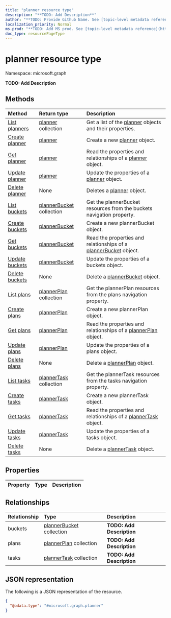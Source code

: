 ```yaml
---
title: "planner resource type"
description: "**TODO: Add Description**"
author: "**TODO: Provide Github Name. See [topic-level metadata reference](https://msgo.azurewebsites.net/add/document/guidelines/metadata.html#topic-level-metadata)**"
localization_priority: Normal
ms.prod: "**TODO: Add MS prod. See [topic-level metadata reference](https://msgo.azurewebsites.net/add/document/guidelines/metadata.html#topic-level-metadata)**"
doc_type: resourcePageType
---
```


# planner resource type

Namespace: microsoft.graph

**TODO: Add Description**

## Methods
|Method|Return type|Description|
|:---|:---|:---|
|[List planners](../api/planner-list.md)|[planner](../resources/planner.md) collection|Get a list of the [planner](../resources/planner.md) objects and their properties.|
|[Create planner](../api/planner-create.md)|[planner](../resources/planner.md)|Create a new [planner](../resources/planner.md) object.|
|[Get planner](../api/planner-get.md)|[planner](../resources/planner.md)|Read the properties and relationships of a [planner](../resources/planner.md) object.|
|[Update planner](../api/planner-update.md)|[planner](../resources/planner.md)|Update the properties of a [planner](../resources/planner.md) object.|
|[Delete planner](../api/planner-delete.md)|None|Deletes a [planner](../resources/planner.md) object.|
|[List buckets](../api/planner-list-buckets.md)|[plannerBucket](../resources/plannerbucket.md) collection|Get the plannerBucket resources from the buckets navigation property.|
|[Create buckets](../api/planner-post-buckets.md)|[plannerBucket](../resources/plannerbucket.md)|Create a new plannerBucket object.|
|[Get buckets](../api/planner-get-plannerbucket.md)|[plannerBucket](../resources/plannerbucket.md)|Read the properties and relationships of a [plannerBucket](../resources/plannerbucket.md) object.|
|[Update buckets](../api/planner-update-buckets.md)|[plannerBucket](../resources/plannerbucket.md)|Update the properties of a buckets object.|
|[Delete buckets](../api/planner-delete-buckets.md)|None|Delete a [plannerBucket](../resources/plannerbucket.md) object.|
|[List plans](../api/planner-list-plans.md)|[plannerPlan](../resources/plannerplan.md) collection|Get the plannerPlan resources from the plans navigation property.|
|[Create plans](../api/planner-post-plans.md)|[plannerPlan](../resources/plannerplan.md)|Create a new plannerPlan object.|
|[Get plans](../api/planner-get-plannerplan.md)|[plannerPlan](../resources/plannerplan.md)|Read the properties and relationships of a [plannerPlan](../resources/plannerplan.md) object.|
|[Update plans](../api/planner-update-plans.md)|[plannerPlan](../resources/plannerplan.md)|Update the properties of a plans object.|
|[Delete plans](../api/planner-delete-plans.md)|None|Delete a [plannerPlan](../resources/plannerplan.md) object.|
|[List tasks](../api/planner-list-tasks.md)|[plannerTask](../resources/plannertask.md) collection|Get the plannerTask resources from the tasks navigation property.|
|[Create tasks](../api/planner-post-tasks.md)|[plannerTask](../resources/plannertask.md)|Create a new plannerTask object.|
|[Get tasks](../api/planner-get-plannertask.md)|[plannerTask](../resources/plannertask.md)|Read the properties and relationships of a [plannerTask](../resources/plannertask.md) object.|
|[Update tasks](../api/planner-update-tasks.md)|[plannerTask](../resources/plannertask.md)|Update the properties of a tasks object.|
|[Delete tasks](../api/planner-delete-tasks.md)|None|Delete a [plannerTask](../resources/plannertask.md) object.|

## Properties
|Property|Type|Description|
|:---|:---|:---|

## Relationships
|Relationship|Type|Description|
|:---|:---|:---|
|buckets|[plannerBucket](../resources/plannerbucket.md) collection|**TODO: Add Description**|
|plans|[plannerPlan](../resources/plannerplan.md) collection|**TODO: Add Description**|
|tasks|[plannerTask](../resources/plannertask.md) collection|**TODO: Add Description**|

## JSON representation
The following is a JSON representation of the resource.
<!-- {
  "blockType": "resource",
  "keyProperty": "id",
  "@odata.type": "microsoft.graph.planner",
  "baseType": "",
  "openType": false
}
-->
``` json
{
  "@odata.type": "#microsoft.graph.planner"
}
```


